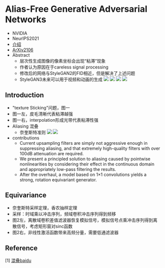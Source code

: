# Alias-Free Generative Adversarial Networks

- NVIDIA
- NeurIPS2021
- [介绍](https://www.thepaper.cn/newsDetail_forward_14881868)
- [ArXiv2106](https://arxiv.org/pdf/2106.12423.pdf)
- Abstract
  - 层次性生成图像的像素坐标会出现“粘滞”现象
  - 作者认为原因在于careless signal processing
  - 修改后的网络与StyleGAN2的FID相近，但是解决了上述问题
  - StyleGAN3未来可以用于视频和动画的生成
![](https://imagepphcloud.thepaper.cn/pph/image/158/320/891.gif)
![](https://imagepphcloud.thepaper.cn/pph/image/158/320/905.gif)
![](https://imagepphcloud.thepaper.cn/pph/image/158/320/925.gif)
![](https://imagepphcloud.thepaper.cn/pph/image/158/320/933.gif)

## Introduction
- "texture Sticking"问题，图一
- 图一左，皮毛清晰代表粘滞越强
- 图一右，interpolation形成光带代表粘滞性强
- Aliasing 混叠
  - 奈奎斯特准则
  ![](https://bkimg.cdn.bcebos.com/pic/4bed2e738bd4b31cc1c0638a8dd6277f9e2ff807?x-bce-process=image/resize,m_lfit,w_896,limit_1/format,f_auto)
  ![](https://bkimg.cdn.bcebos.com/pic/d62a6059252dd42aaebdf69a093b5bb5c9eab84f?x-bce-process=image/resize,m_lfit,w_876,limit_1/format,f_auto)
- contributions
  - Current upsampling filters are simply not aggressive enough in suppressing aliasing, and that extremely high-quality filters with over 100dB attenuation are required.
  - We present a principled solution to aliasing caused by pointwise nonlinearities by considering their effect in the continuous domain and appropriately low-pass filtering the results.
  - After the overhaul, a model based on 1×1 convolutions yields a strong, rotation equivariant generator.

## Equivariance
- 奈奎斯特采样定理，香农抽样定理
- 采样：时域乘以冲击序列，频域卷积冲击序列得到频移
- 图2左，离散域卷积差值滤波器恢复模拟信号，模拟信号点乘冲击序列得到离散信号，考虑矩形窗对sinc函数
- 图2右，非线性激活函数带来高频分量，需要低通滤波器




## Reference
[1] [混叠baidu](https://baike.baidu.com/item/混叠/6996184?fr=aladdin)